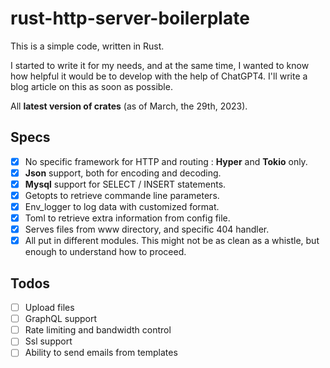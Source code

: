 # rust-http-server-boilerplate

This is a simple code, written in Rust.

I started to write it for my needs, and at the same time, I wanted to know how helpful it would be to develop with the help of ChatGPT4.
I'll write a blog article on this as soon as possible.

All **latest version of crates** (as of March, the 29th, 2023).

## Specs

* [x] No specific framework for HTTP and routing : **Hyper** and **Tokio** only.
* [x] **Json** support, both for encoding and decoding.
* [x] **Mysql** support for SELECT / INSERT statements.
* [x] Getopts to retrieve commande line parameters.
* [x] Env_logger to log data with customized format.
* [x] Toml to retrieve extra information from config file.
* [x] Serves files from www directory, and specific 404 handler.
* [x] All put in different modules. This might not be as clean as a whistle, but enough to understand how to proceed.

## Todos

* [ ] Upload files
* [ ] GraphQL support
* [ ] Rate limiting and bandwidth control
* [ ] Ssl support
* [ ] Ability to send emails from templates
